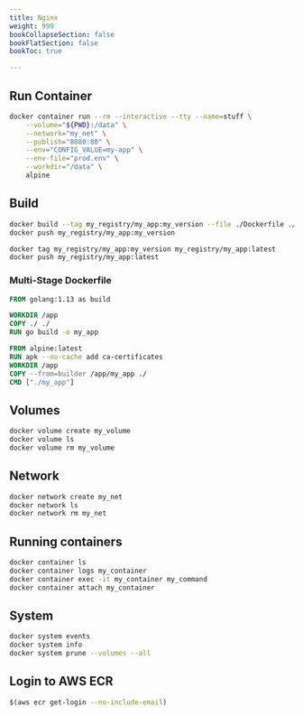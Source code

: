 ```yaml
---
title: Nginx
weight: 999
bookCollapseSection: false
bookFlatSection: false
bookToc: true

---
```


## Run Container

```bash
docker container run --rm --interactive --tty --name=stuff \
    --volume="${PWD}:/data" \
    --network="my_net" \
    --publish="8080:80" \
    --env="CONFIG_VALUE=my-app" \
    --env-file="prod.env" \
    --workdir="/data" \
    alpine
```

## Build

```bash
docker build --tag my_registry/my_app:my_version --file ./Dockerfile ./
docker push my_registry/my_app:my_version

docker tag my_registry/my_app:my_version my_registry/my_app:latest
docker push my_registry/my_app:latest
```


### Multi-Stage Dockerfile

```dockerfile
FROM golang:1.13 as build

WORKDIR /app
COPY ./ ./
RUN go build -o my_app

FROM alpine:latest
RUN apk --no-cache add ca-certificates
WORKDIR /app
COPY --from=builder /app/my_app ./
CMD ["./my_app"]
```


## Volumes

```bash
docker volume create my_volume
docker volume ls
docker volume rm my_volume
```


## Network

```bash
docker network create my_net
docker network ls
docker network rm my_net
```


## Running containers

```bash
docker container ls
docker container logs my_container
docker container exec -it my_container my_command
docker container attach my_container
```


## System

```bash
docker system events
docker system info
docker system prune --volumes --all
```


## Login to AWS ECR
```bash
$(aws ecr get-login --no-include-email)
```
